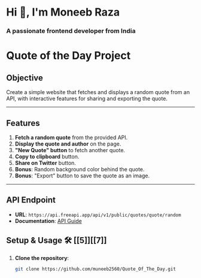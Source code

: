 Hi 👋, I'm Moneeb Raza
======================

### A passionate frontend developer from India


# Quote of the Day Project

## Objective
Create a simple website that fetches and displays a random quote from an API, with interactive features for sharing and exporting the quote.

---

## Features
1. **Fetch a random quote** from the provided API.
2. **Display the quote and author** on the page.
3. **"New Quote" button** to fetch another quote.
4. **Copy to clipboard** button.
5. **Share on Twitter** button.
6. **Bonus**: Random background color behind the quote.
7. **Bonus**: "Export" button to save the quote as an image.

---

## API Endpoint
- **URL**: `https://api.freeapi.app/api/v1/public/quotes/quote/random`
- **Documentation**: [API Guide](https://freeapi.hashnode.space/api-guide/apireference/getARandomQuote)

## Setup & Usage 🛠️ [[5]][[7]]  
1. **Clone the repository**:  
   ```bash  
   git clone https://github.com/muneeb2560/Quote_Of_The_Day.git  


